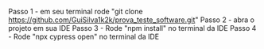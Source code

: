 Passo 1 - em seu terminal rode "git clone https://github.com/GuiSilva1k2k/prova_teste_software.git"
Passo 2 - abra o projeto em sua IDE
Passo 3 - Rode "npm install" no terminal da IDE
Passo 4 - Rode "npx cypress open" no terminal da IDE